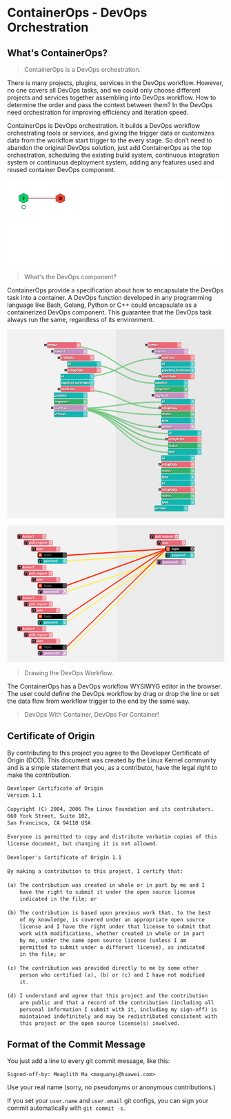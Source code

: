 # ContainerOps - DevOps Orchestration

## What's ContainerOps?

> ContainerOps is a DevOps orchestration.


There is many projects, plugins, services in the DevOps workflow. However, no one covers all DevOps tasks, and we could only choose different projects and services together assembling into DevOps workflow. How to determine the order and pass the context between them?  In the DevOps need orchestration for improving efficiency and iteration speed. 

ContainerOps is DevOps orchestration. It builds a DevOps workflow orchestrating tools or services, and giving the trigger data or customizes data from the workflow start trigger to the every stage. So don’t need to abandon the original DevOps solution, just add ContainerOps as the top orchestration, scheduling the existing build system, continuous integration system or continuous deployment system, adding any features used and reused container DevOps component.

![Workflow Running](docs/images/workflow-running.gif)

> What's the DevOps component?

ContainerOps provide a specification about how to encapsulate the DevOps task into a container. A DevOps function developed in any programming language like Bash, Golang, Python or C++ could encapsulate as a containerized DevOps component. This guarantee that the DevOps task always run the same, regardless of its environment.

![Event Linking](docs/images/event-link.jpg)

![Event Conflict](docs/images/event-conflict.jpg)

> Drawing the DevOps Workflow.

The ContainerOps has a DevOps workflow WYSIWYG editor in the browser. The user could define the DevOps workflow by drag or drop the line or set the data flow from workflow trigger to the end by the same way.

> DevOps With Container, DevOps For Container!

## Certificate of Origin

By contributing to this project you agree to the Developer Certificate of
Origin (DCO). This document was created by the Linux Kernel community and is a
simple statement that you, as a contributor, have the legal right to make the
contribution. 

```
Developer Certificate of Origin
Version 1.1

Copyright (C) 2004, 2006 The Linux Foundation and its contributors.
660 York Street, Suite 102,
San Francisco, CA 94110 USA

Everyone is permitted to copy and distribute verbatim copies of this
license document, but changing it is not allowed.

Developer's Certificate of Origin 1.1

By making a contribution to this project, I certify that:

(a) The contribution was created in whole or in part by me and I
    have the right to submit it under the open source license
    indicated in the file; or

(b) The contribution is based upon previous work that, to the best
    of my knowledge, is covered under an appropriate open source
    license and I have the right under that license to submit that
    work with modifications, whether created in whole or in part
    by me, under the same open source license (unless I am
    permitted to submit under a different license), as indicated
    in the file; or

(c) The contribution was provided directly to me by some other
    person who certified (a), (b) or (c) and I have not modified
    it.

(d) I understand and agree that this project and the contribution
    are public and that a record of the contribution (including all
    personal information I submit with it, including my sign-off) is
    maintained indefinitely and may be redistributed consistent with
    this project or the open source license(s) involved.
```

## Format of the Commit Message

You just add a line to every git commit message, like this:

    Signed-off-by: Meaglith Ma <maquanyi@huawei.com>

Use your real name (sorry, no pseudonyms or anonymous contributions.)

If you set your `user.name` and `user.email` git configs, you can sign your
commit automatically with `git commit -s`.

